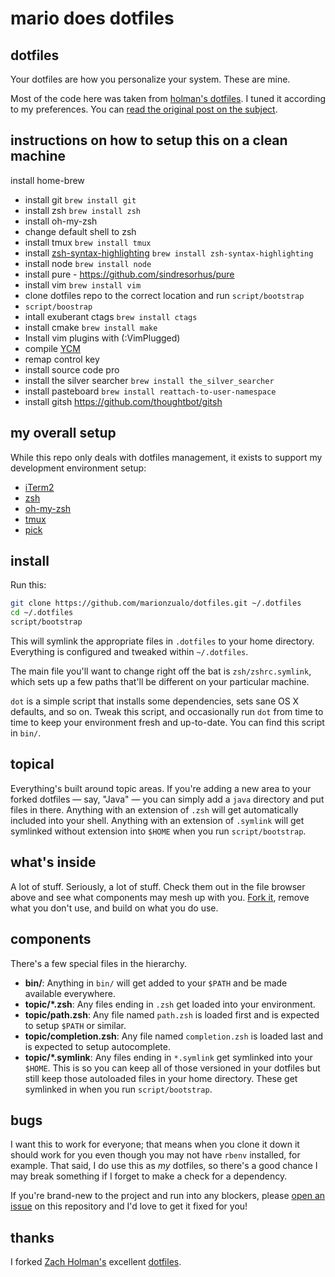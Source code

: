 # mario does dotfiles

## dotfiles

Your dotfiles are how you personalize your system. These are mine.

Most of the code here was taken from [holman's dotfiles](https://github.com/holman/dotfiles).
I tuned it according to my preferences. You can [read the original post on
the subject](http://zachholman.com/2010/08/dotfiles-are-meant-to-be-forked/). 

## instructions on how to setup this on a clean machine
 install home-brew
 - install git  `brew install git`
 - install zsh `brew install zsh`
 - install oh-my-zsh
 - change default shell to zsh
 - install tmux `brew install tmux`
 - install [zsh-syntax-highlighting](https://github.com/zsh-users/zsh-syntax-highlighting) `brew install zsh-syntax-highlighting`
 - install node `brew install node` 
 - install pure - https://github.com/sindresorhus/pure 
 - install vim `brew install vim`
 - clone dotfiles repo to the correct location and run `script/bootstrap`
 - `script/boostrap`
 - intall exuberant ctags `brew install ctags`
 - install cmake `brew install make`
 - Install vim plugins with (:VimPlugged)
 - compile [YCM](https://valloric.github.io/YouCompleteMe)
 - remap control key
 - install source code pro
 - install the silver searcher `brew install the_silver_searcher`
 - install pasteboard `brew install reattach-to-user-namespace`
 - install gitsh https://github.com/thoughtbot/gitsh

## my overall setup

While this repo only deals with dotfiles management, it exists to support my development
environment setup:
+ [iTerm2](http://iterm2.com/)
+ [zsh](http://code.joejag.com/2014/why-zsh.html)
+ [oh-my-zsh](https://github.com/robbyrussell/oh-my-zsh)
+ [tmux](http://aokolish.me/blog/2013/02/12/using-tmux-and-tmuxinator/)
+ [pick](https://github.com/thoughtbot/pick)

## install

Run this:

```sh
git clone https://github.com/marionzualo/dotfiles.git ~/.dotfiles
cd ~/.dotfiles
script/bootstrap
```

This will symlink the appropriate files in `.dotfiles` to your home directory.
Everything is configured and tweaked within `~/.dotfiles`.

The main file you'll want to change right off the bat is `zsh/zshrc.symlink`,
which sets up a few paths that'll be different on your particular machine.

`dot` is a simple script that installs some dependencies, sets sane OS X
defaults, and so on. Tweak this script, and occasionally run `dot` from
time to time to keep your environment fresh and up-to-date. You can find
this script in `bin/`.

## topical

Everything's built around topic areas. If you're adding a new area to your
forked dotfiles — say, "Java" — you can simply add a `java` directory and put
files in there. Anything with an extension of `.zsh` will get automatically
included into your shell. Anything with an extension of `.symlink` will get
symlinked without extension into `$HOME` when you run `script/bootstrap`.

## what's inside

A lot of stuff. Seriously, a lot of stuff. Check them out in the file browser
above and see what components may mesh up with you.
[Fork it](https://github.com/marionzualo/dotfiles/fork), remove what you don't
use, and build on what you do use.

## components

There's a few special files in the hierarchy.

- **bin/**: Anything in `bin/` will get added to your `$PATH` and be made
  available everywhere.
- **topic/\*.zsh**: Any files ending in `.zsh` get loaded into your
  environment.
- **topic/path.zsh**: Any file named `path.zsh` is loaded first and is
  expected to setup `$PATH` or similar.
- **topic/completion.zsh**: Any file named `completion.zsh` is loaded
  last and is expected to setup autocomplete.
- **topic/\*.symlink**: Any files ending in `*.symlink` get symlinked into
  your `$HOME`. This is so you can keep all of those versioned in your dotfiles
  but still keep those autoloaded files in your home directory. These get
  symlinked in when you run `script/bootstrap`.

## bugs

I want this to work for everyone; that means when you clone it down it should
work for you even though you may not have `rbenv` installed, for example. That
said, I do use this as *my* dotfiles, so there's a good chance I may break
something if I forget to make a check for a dependency.

If you're brand-new to the project and run into any blockers, please
[open an issue](https://github.com/marionzualo/dotfiles/issues) on this repository
and I'd love to get it fixed for you!

## thanks

I forked [Zach Holman's](http://github.com/holman) excellent
[dotfiles](http://github.com/ryanb/dotfiles).
 
